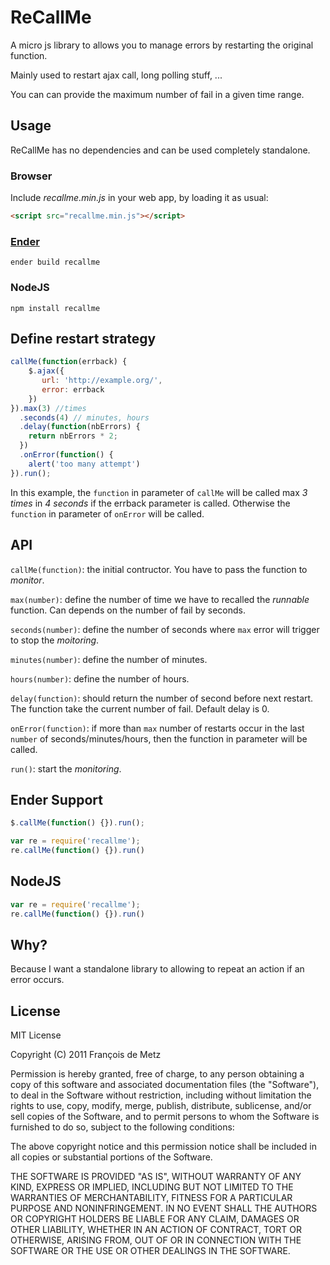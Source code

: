 # ReCallMe

A micro js library to allows you to manage errors by restarting the original function.

Mainly used to restart ajax call, long polling stuff, ...

You can can provide the maximum number of fail in a given time range.

## Usage

ReCallMe has no dependencies and can be used completely standalone.

### Browser

Include *recallme.min.js* in your web app, by loading it as usual:

```html
<script src="recallme.min.js"></script>
```

### [Ender](http://ender.no.de/)

    ender build recallme

### NodeJS

    npm install recallme

## Define restart strategy

```javascript
callMe(function(errback) {
    $.ajax({
       url: 'http://example.org/',
       error: errback
    })
}).max(3) //times
  .seconds(4) // minutes, hours
  .delay(function(nbErrors) {
    return nbErrors * 2;
  })
  .onError(function() {
    alert('too many attempt')
}).run();
```

In this example, the `function` in parameter of `callMe` will be called max *3 times* in *4 seconds* if the errback parameter is called. Otherwise the `function` in parameter of `onError` will be called.

## API

`callMe(function)`: the initial contructor. You have to pass the function to *monitor*.

`max(number)`: define the number of time we have to recalled the *runnable* function. Can depends on the number of fail by seconds.

`seconds(number)`: define the number of seconds where `max` error will trigger to stop the *moitoring*.

`minutes(number)`: define the number of minutes.

`hours(number)`: define the number of hours.

`delay(function)`: should return the number of second before next restart. The function take the current number of fail. Default delay is 0.

`onError(function)`: if more than `max` number of restarts occur in the last `number` of seconds/minutes/hours, then the function in parameter will be called.

`run()`: start the *monitoring*.

## Ender Support

```javascript
$.callMe(function() {}).run();

var re = require('recallme');
re.callMe(function() {}).run()
```

## NodeJS

```javascript
var re = require('recallme');
re.callMe(function() {}).run()
```

## Why?

Because I want a standalone library to allowing to repeat an action if an error occurs.

## License

MIT License

Copyright (C) 2011 François de Metz

Permission is hereby granted, free of charge, to any person obtaining a copy of this software and associated documentation files (the "Software"), to deal in the Software without restriction, including without limitation the rights to use, copy, modify, merge, publish, distribute, sublicense, and/or sell copies of the Software, and to permit persons to whom the Software is furnished to do so, subject to the following conditions:

The above copyright notice and this permission notice shall be included in all copies or substantial portions of the Software.

THE SOFTWARE IS PROVIDED "AS IS", WITHOUT WARRANTY OF ANY KIND, EXPRESS OR IMPLIED, INCLUDING BUT NOT LIMITED TO THE WARRANTIES OF MERCHANTABILITY, FITNESS FOR A PARTICULAR PURPOSE AND NONINFRINGEMENT. IN NO EVENT SHALL THE AUTHORS OR COPYRIGHT HOLDERS BE LIABLE FOR ANY CLAIM, DAMAGES OR OTHER LIABILITY, WHETHER IN AN ACTION OF CONTRACT, TORT OR OTHERWISE, ARISING FROM, OUT OF OR IN CONNECTION WITH THE SOFTWARE OR THE USE OR OTHER DEALINGS IN THE SOFTWARE.
